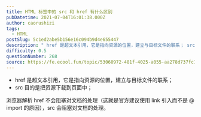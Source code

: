 ```yaml
---
title: HTML 标签中的 src 和 href 有什么区别
pubDatetime: 2021-07-04T16:01:38.000Z
author: caorushizi
tags:
  - HTML
postSlug: 5c1ed2abe5b156e16c094b9d4e655447
description: " href 是超文本引用，它是指向资源的位置，建立与目标文件的联系； src 目的是把资源下载到页面中； 浏览器解析 href 不会阻塞对文档的处理（这就是官方建议使用 link 引入而不是 @ import 的原因），src 会阻塞对文档的处理。 "
difficulty: 0.5
questionNumber: 268
source: https://fe.ecool.fun/topic/53060972-481f-4025-a055-aa278d737fc1
---
```


- href 是超文本引用，它是指向资源的位置，建立与目标文件的联系；
- src 目的是把资源下载到页面中；

浏览器解析 href 不会阻塞对文档的处理（这就是官方建议使用 link 引入而不是 @ import 的原因），src 会阻塞对文档的处理。
